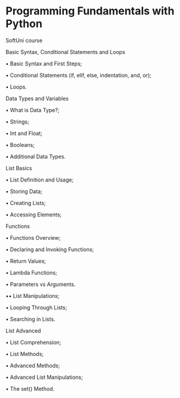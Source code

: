 # Programming Fundamentals with Python
SoftUni course

Basic Syntax, Conditional Statements and Loops

$\bullet$ Basic Syntax and First Steps;

$\bullet$ Conditional Statements (if, elif, else, indentation, and, or);

$\bullet$ Loops.

Data Types and Variables

$\bullet$ What is Data Type?;

$\bullet$ Strings;

$\bullet$ Int and Float;

$\bullet$ Booleans;

$\bullet$ Additional Data Types.

List Basics

$\bullet$ List Definition and Usage;

$\bullet$ Storing Data;

$\bullet$ Creating Lists;

$\bullet$ Accessing Elements;

Functions

$\bullet$ Functions Overview;

$\bullet$ Declaring and Invoking Functions;

$\bullet$ Return Values;

$\bullet$ Lambda Functions;

$\bullet$ Parameters vs Arguments.

$\bullet$• List Manipulations;

$\bullet$ Looping Through Lists;

$\bullet$ Searching in Lists.

List Advanced

$\bullet$ List Comprehension;

$\bullet$ List Methods;

$\bullet$ Advanced Methods;

$\bullet$ Advanced List Manipulations;

$\bullet$ The set() Method.
